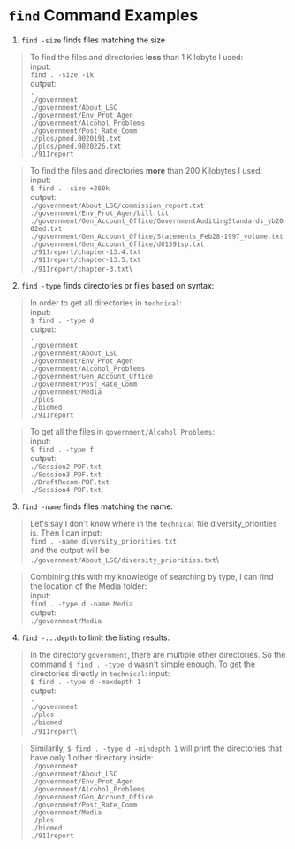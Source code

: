 # `find` Command Examples

1) `find -size` finds files matching the size
> To find the files and directories __less__ than 1 Kilobyte I used:\
input:\
`find . -size -1k`\
output:\
`.`\
`./government`\
`./government/About_LSC`\
`./government/Env_Prot_Agen`\
`./government/Alcohol_Problems`\
`./government/Post_Rate_Comm`\
`./plos/pmed.0020191.txt`\
`./plos/pmed.0020226.txt`\
`./911report`

> To find the files and directories __more__ than 200 Kilobytes I used:\
input:\
`$ find . -size +200k`\
output:\
`./government/About_LSC/commission_report.txt`\
`./government/Env_Prot_Agen/bill.txt`\
`./government/Gen_Account_Office/GovernmentAuditingStandards_yb2002ed.txt`\
`./government/Gen_Account_Office/Statements_Feb28-1997_volume.txt`\
`./government/Gen_Account_Office/d01591sp.txt`\
`./911report/chapter-13.4.txt`\
`./911report/chapter-13.5.txt`\
`./911report/chapter-3.txt`\

2)  `find -type` finds directories or files based on syntax:
> In order to get all directories in `technical`:\
input:\
`$ find . -type d`\
output:\
`.`\
`./government`\
`./government/About_LSC`\
`./government/Env_Prot_Agen`\
`./government/Alcohol_Problems`\
`./government/Gen_Account_Office`\
`./government/Post_Rate_Comm`\
`./government/Media`\
`./plos`\
`./biomed`\
`./911report`

> To get all the files in `government/Alcohol_Problems`:\
input:\
`$ find . -type f`\
output: \
`./Session2-PDF.txt`\
`./Session3-PDF.txt`\
`./DraftRecom-PDF.txt`\
`./Session4-PDF.txt`

3)  `find -name` finds files matching the name:
> Let's say I don't know where in the `technical` file diversity_priorities is. Then I can input:\
`find . -name diversity_priorities.txt`\
and the output will be:\
`./government/About_LSC/diversity_priorities.txt`\

> Combining this with my knowledge of searching by type, I can find the location of the Media folder:\
input:\
`find . -type d -name Media`\
output:\
`./government/Media`

4)  `find -...depth` to limit the listing results:
> In the directory `government`, there are multiple other directories. So the command `$ find . -type d` wasn't simple enough. To get the directories directly in `technical`:
input:\
`$ find . -type d -maxdepth 1`\
output:\
`.`\
`./government`\
`./plos`\
`./biomed`\
`./911report`\

> Similarily, 
`$ find . -type d -mindepth 1` will print the directories that have only 1 other directory inside:\
`./government`\
`./government/About_LSC`\
`./government/Env_Prot_Agen`\
`./government/Alcohol_Problems`\
`./government/Gen_Account_Office`\
`./government/Post_Rate_Comm`\
`./government/Media`\
`./plos`\
`./biomed`\
`./911report`
